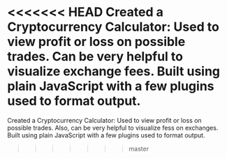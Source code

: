 <<<<<<< HEAD
Created a Cryptocurrency Calculator: Used to view profit or loss on possible trades. Can be very helpful to visualize exchange fees. Built using plain JavaScript with a few plugins used to format output. 
=======
Created a Cryptocurrency Calculator: Used to view profit or loss on possible trades. Also, can be very helpful to visualize fess on exchanges. Built using plain JavaScript with a few plugins used to format output. 
>>>>>>> master
